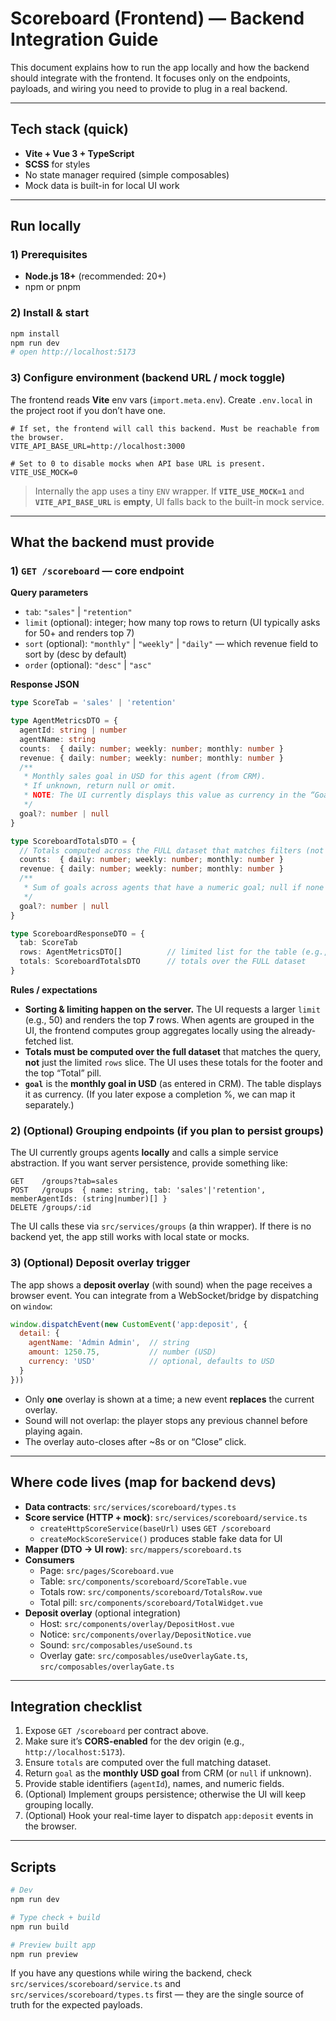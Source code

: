 # Scoreboard (Frontend) — Backend Integration Guide

This document explains how to run the app locally and how the backend should integrate with the frontend. It focuses only on the endpoints, payloads, and wiring you need to provide to plug in a real backend.

---

## Tech stack (quick)
- **Vite + Vue 3 + TypeScript**
- **SCSS** for styles
- No state manager required (simple composables)
- Mock data is built-in for local UI work

---

## Run locally

### 1) Prerequisites
- **Node.js 18+** (recommended: 20+)
- npm or pnpm

### 2) Install & start
```bash
npm install
npm run dev
# open http://localhost:5173
```

### 3) Configure environment (backend URL / mock toggle)

The frontend reads **Vite** env vars (`import.meta.env`). Create `.env.local` in the project root if you don’t have one.

```env
# If set, the frontend will call this backend. Must be reachable from the browser.
VITE_API_BASE_URL=http://localhost:3000

# Set to 0 to disable mocks when API base URL is present.
VITE_USE_MOCK=0
```

> Internally the app uses a tiny `ENV` wrapper. If **`VITE_USE_MOCK=1`** and **`VITE_API_BASE_URL`** is **empty**, UI falls back to the built-in mock service.

---

## What the backend must provide

### 1) `GET /scoreboard` — core endpoint

**Query parameters**
- `tab`: `"sales"` | `"retention"`
- `limit` (optional): integer; how many top rows to return (UI typically asks for 50+ and renders top 7)
- `sort` (optional): `"monthly"` | `"weekly"` | `"daily"` — which revenue field to sort by (desc by default)
- `order` (optional): `"desc"` | `"asc"`

**Response JSON**
```ts
type ScoreTab = 'sales' | 'retention'

type AgentMetricsDTO = {
  agentId: string | number
  agentName: string
  counts:  { daily: number; weekly: number; monthly: number }
  revenue: { daily: number; weekly: number; monthly: number }
  /**
   * Monthly sales goal in USD for this agent (from CRM).
   * If unknown, return null or omit.
   * NOTE: The UI currently displays this value as currency in the “Goal” column.
   */
  goal?: number | null
}

type ScoreboardTotalsDTO = {
  // Totals computed across the FULL dataset that matches filters (not only the limited slice).
  counts:  { daily: number; weekly: number; monthly: number }
  revenue: { daily: number; weekly: number; monthly: number }
  /**
   * Sum of goals across agents that have a numeric goal; null if none present.
   */
  goal?: number | null
}

type ScoreboardResponseDTO = {
  tab: ScoreTab
  rows: AgentMetricsDTO[]          // limited list for the table (e.g., top 50)
  totals: ScoreboardTotalsDTO      // totals over the FULL dataset
}
```

**Rules / expectations**
- **Sorting & limiting happen on the server.** The UI requests a larger `limit` (e.g., 50) and renders the top **7** rows. When agents are grouped in the UI, the frontend computes group aggregates locally using the already-fetched list.
- **Totals must be computed over the full dataset** that matches the query, **not** just the limited `rows` slice. The UI uses these totals for the footer and the top “Total” pill.
- **`goal`** is the **monthly goal in USD** (as entered in CRM). The table displays it as currency. (If you later expose a completion %, we can map it separately.)

### 2) (Optional) Grouping endpoints (if you plan to persist groups)

The UI currently groups agents **locally** and calls a simple service abstraction. If you want server persistence, provide something like:

```http
GET    /groups?tab=sales
POST   /groups  { name: string, tab: 'sales'|'retention', memberAgentIds: (string|number)[] }
DELETE /groups/:id
```

The UI calls these via `src/services/groups` (a thin wrapper). If there is no backend yet, the app still works with local state or mocks.

### 3) (Optional) Deposit overlay trigger

The app shows a **deposit overlay** (with sound) when the page receives a browser event. You can integrate from a WebSocket/bridge by dispatching on `window`:

```js
window.dispatchEvent(new CustomEvent('app:deposit', {
  detail: {
    agentName: 'Admin Admin',  // string
    amount: 1250.75,           // number (USD)
    currency: 'USD'            // optional, defaults to USD
  }
}))
```

- Only **one** overlay is shown at a time; a new event **replaces** the current overlay.
- Sound will not overlap: the player stops any previous channel before playing again.
- The overlay auto-closes after ~8s or on “Close” click.

---

## Where code lives (map for backend devs)

- **Data contracts**: `src/services/scoreboard/types.ts`
- **Score service (HTTP + mock)**: `src/services/scoreboard/service.ts`
  - `createHttpScoreService(baseUrl)` uses `GET /scoreboard`
  - `createMockScoreService()` produces stable fake data for UI
- **Mapper (DTO → UI row)**: `src/mappers/scoreboard.ts`
- **Consumers**
  - Page: `src/pages/Scoreboard.vue`
  - Table: `src/components/scoreboard/ScoreTable.vue`
  - Totals row: `src/components/scoreboard/TotalsRow.vue`
  - Total pill: `src/components/scoreboard/TotalWidget.vue`
- **Deposit overlay** (optional integration)
  - Host: `src/components/overlay/DepositHost.vue`
  - Notice: `src/components/overlay/DepositNotice.vue`
  - Sound: `src/composables/useSound.ts`
  - Overlay gate: `src/composables/useOverlayGate.ts`, `src/composables/overlayGate.ts`

---

## Integration checklist

1. Expose `GET /scoreboard` per contract above.
2. Make sure it’s **CORS-enabled** for the dev origin (e.g., `http://localhost:5173`).
3. Ensure `totals` are computed over the full matching dataset.
4. Return `goal` as the **monthly USD goal** from CRM (or `null` if unknown).
5. Provide stable identifiers (`agentId`), names, and numeric fields.
6. (Optional) Implement groups persistence; otherwise the UI will keep grouping locally.
7. (Optional) Hook your real-time layer to dispatch `app:deposit` events in the browser.

---

## Scripts
```bash
# Dev
npm run dev

# Type check + build
npm run build

# Preview built app
npm run preview
```

If you have any questions while wiring the backend, check `src/services/scoreboard/service.ts` and `src/services/scoreboard/types.ts` first — they are the single source of truth for the expected payloads.
